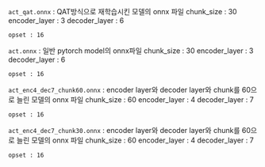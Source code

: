 `act_qat.onnx` : QAT방식으로 재학습시킨 모델의 onnx 파일
    chunk_size : 30
    encoder_layer : 3
    decoder_layer : 6

    opset : 16

`act.onnx` : 일반 pytorch model의 onnx파일
    chunk_size : 30
    encoder_layer : 3
    decoder_layer : 6

    opset : 16

`act_enc4_dec7_chunk60.onnx` : encoder layer와 decoder layer와 chunk를 60으로 늘린 모델의 onnx 파일
    chunk_size : 60
    encoder_layer : 4
    decoder_layer : 7

    opset : 16

`act_enc4_dec7_chunk30.onnx` : encoder layer와 decoder layer와 chunk를 60으로 늘린 모델의 onnx 파일
    chunk_size : 60
    encoder_layer : 4
    decoder_layer : 7

    opset : 16